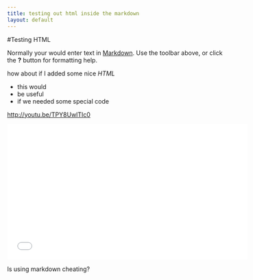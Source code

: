 ```yaml
---
title: testing out html inside the markdown
layout: default
---
```


#Testing HTML

Normally your would enter text in [Markdown](http://daringfireball.net/projects/markdown/). Use the toolbar above, or click the **?** button for formatting help.

<p>how about if I added some nice <em>HTML</em></p>
<ul>
	<li>this would</li>
    <li>be useful</li>
    <li>if we needed some special code</li>
</ul>

http://youtu.be/TPY8UwlTIc0

<iframe width="560" height="315" src="//www.youtube.com/embed/TPY8UwlTIc0" frameborder="0" allowfullscreen></iframe>

Is using markdown cheating?
